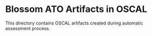 # Blossom ATO Artifacts in OSCAL
This directory contains OSCAL artifacts created during automatic assessment process. 

